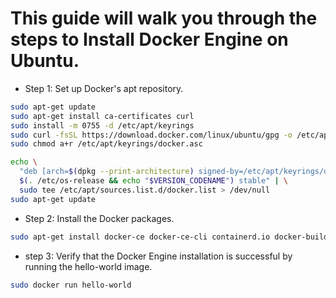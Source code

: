 # This guide will walk you through the steps to Install Docker Engine on Ubuntu.

- Step 1: Set up Docker's apt repository.

```bash
sudo apt-get update
sudo apt-get install ca-certificates curl
sudo install -m 0755 -d /etc/apt/keyrings
sudo curl -fsSL https://download.docker.com/linux/ubuntu/gpg -o /etc/apt/keyrings/docker.asc
sudo chmod a+r /etc/apt/keyrings/docker.asc

echo \
  "deb [arch=$(dpkg --print-architecture) signed-by=/etc/apt/keyrings/docker.asc] https://download.docker.com/linux/ubuntu \
  $(. /etc/os-release && echo "$VERSION_CODENAME") stable" | \
  sudo tee /etc/apt/sources.list.d/docker.list > /dev/null
sudo apt-get update
```

- Step 2: Install the Docker packages.

```bash
sudo apt-get install docker-ce docker-ce-cli containerd.io docker-buildx-plugin docker-compose-plugin
```

- step 3: Verify that the Docker Engine installation is successful by running the hello-world image.

```bash
sudo docker run hello-world
```